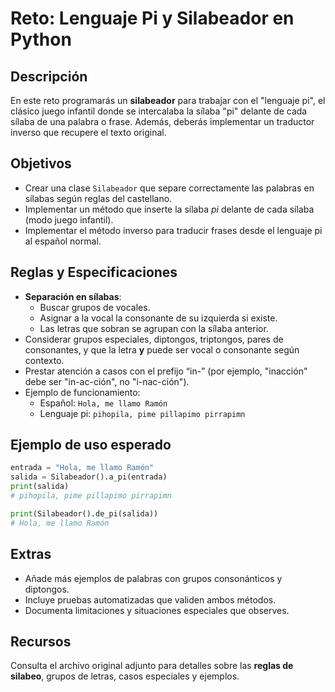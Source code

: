 # Reto: Lenguaje Pi y Silabeador en Python

## Descripción

En este reto programarás un **silabeador** para trabajar con el "lenguaje pi", el clásico juego infantil donde se intercalaba la sílaba "pi" delante de cada sílaba de una palabra o frase. Además, deberás implementar un traductor inverso que recupere el texto original.

## Objetivos

- Crear una clase `Silabeador` que separe correctamente las palabras en sílabas según reglas del castellano.
- Implementar un método que inserte la sílaba *pi* delante de cada sílaba (modo juego infantil).
- Implementar el método inverso para traducir frases desde el lenguaje pi al español normal.

## Reglas y Especificaciones

- **Separación en sílabas**: 
  - Buscar grupos de vocales.
  - Asignar a la vocal la consonante de su izquierda si existe.
  - Las letras que sobran se agrupan con la sílaba anterior.
- Considerar grupos especiales, diptongos, triptongos, pares de consonantes, y que la letra **y** puede ser vocal o consonante según contexto.
- Prestar atención a casos con el prefijo “in-” (por ejemplo, "inacción" debe ser "in-ac-ción", no "i-nac-ción").
- Ejemplo de funcionamiento:
  - Español: `Hola, me llamo Ramón`
  - Lenguaje pi: `pihopila, pime pillapimo pirrapimn`

## Ejemplo de uso esperado

```python
entrada = "Hola, me llamo Ramón"
salida = Silabeador().a_pi(entrada)
print(salida)
# pihopila, pime pillapimo pirrapimn

print(Silabeador().de_pi(salida))
# Hola, me llamo Ramón
```

## Extras

- Añade más ejemplos de palabras con grupos consonánticos y diptongos.
- Incluye pruebas automatizadas que validen ambos métodos.
- Documenta limitaciones y situaciones especiales que observes.

## Recursos  

Consulta el archivo original adjunto para detalles sobre las **reglas de silabeo**, grupos de letras, casos especiales y ejemplos.
